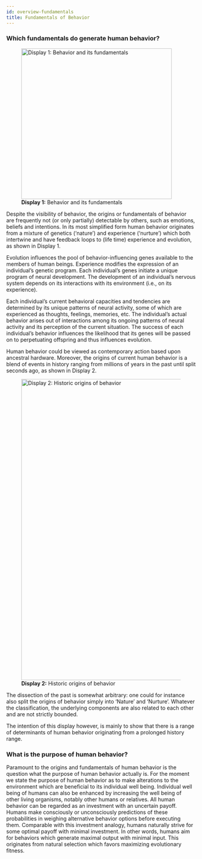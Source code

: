 ```yaml
---
id: overview-fundamentals
title: Fundamentals of Behavior
---
```


### Which fundamentals do generate human behavior?

<figure style={{ textAlign: 'center' }}>
  <img src="/img/human-behavior-patterns/fundamentals/overview/display-1.jpg" alt="Display 1: Behavior and its fundamentals" width="400" />
  <figcaption><strong>Display 1:</strong> Behavior and its fundamentals</figcaption>
</figure>

Despite the visibility of behavior, the origins or fundamentals of behavior are frequently not (or only partially) detectable by others, such as emotions, beliefs and intentions. In its most simplified form human behavior originates from a mixture of genetics (‘nature’) and experience (‘nurture’) which both intertwine and have feedback loops to (life time) experience and evolution, as shown in Display 1.

Evolution influences the pool of behavior-influencing genes available to the members of human beings. Experience modifies the expression of an individual’s genetic program. Each individual’s genes initiate a unique program of neural development. The development of an individual’s nervous system depends on its interactions with its environment (i.e., on its experience).

Each individual’s current behavioral capacities and tendencies are determined by its unique patterns of neural activity, some of which are experienced as thoughts, feelings, memories, etc. The individual’s actual behavior arises out of interactions among its ongoing patterns of neural activity and its perception of the current situation. The success of each individual’s behavior influences the likelihood that its genes will be passed on to perpetuating offspring and thus influences evolution.

Human behavior could be viewed as contemporary action based upon ancestral hardware. Moreover, the origins of current human behavior is a blend of events in history ranging from millions of years in the past until split seconds ago, as shown in Display 2.

<figure style={{ textAlign: 'center' }}>
  <img src="/img/human-behavior-patterns/fundamentals/overview/display-2.jpg" alt="Display 2: Historic origins of behavior" width="800" />
  <figcaption><strong>Display 2:</strong> Historic origins of behavior</figcaption>
</figure>

The dissection of the past is somewhat arbitrary: one could for instance also split the origins of behavior simply into ‘Nature’ and ‘Nurture’. Whatever the classification, the underlying components are also related to each other and are not strictly bounded.

The intention of this display however, is mainly to show that there is a range of determinants of human behavior originating from a prolonged history range.

### What is the purpose of human behavior?

Paramount to the origins and fundamentals of human behavior is the question what the purpose of human behavior actually is. For the moment we state the purpose of human behavior as to make alterations to the environment which are beneficial to its individual well being. Individual well being of humans can also be enhanced by increasing the well being of other living organisms, notably other humans or relatives. All human behavior can be regarded as an investment with an uncertain payoff. Humans make consciously or unconsciously predictions of these probabilities in weighing alternative behavior options before executing them. Comparable with this investment analogy, humans naturally strive for some optimal payoff with minimal investment. In other words, humans aim for behaviors which generate maximal output with minimal input. This originates from natural selection which favors maximizing evolutionary fitness.

